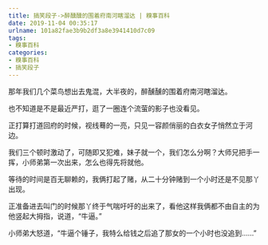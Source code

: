 ```yaml
---
title: 搞笑段子->醉醺醺的围着府南河瞎溜达 | 糗事百科
date: 2019-11-04 00:35:17
urlname: 101a82fae3b9b2df3a8e3941410d7c09
tags: 
- 糗事百科
categories:
- 糗事百科
- 搞笑段子
---
```

那年我们几个菜鸟想出去鬼混，大半夜的，醉醺醺的围着府南河瞎溜达。

也不知道是不是最近严打，逛了一圈连个流萤的影子也没看见。

正打算打道回府的时候，视线蓦的一亮，只见一容颜俏丽的白衣女子悄然立于河边。

我们三个顿时激动了，可随即又犯难，妹子就一个，我们怎么分啊？大师兄把手一挥，小师弟第一次出来，怎么也得先将就他。

等待的时间是百无聊赖的，我俩打起了赌，从二十分钟赌到一个小时还是不见那丫出现。

正准备进去叫门的时候那丫终于气喘吁吁的出来了，看他这样我俩都不由自主的为他竖起大拇指，说道，“牛逼。”

小师弟大怒道，“牛逼个锤子，我特么给钱之后追了那女的一个小时也没追到……”


